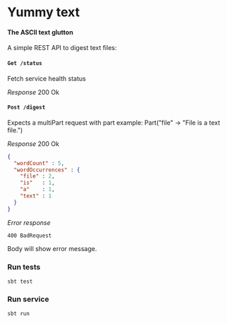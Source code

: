 # Yummy text

#### The ASCII text glutton 

A simple REST API to digest text files:

#### `Get /status` 

Fetch service health status

*Response* 200 Ok

#### `Post /digest`
Expects a multiPart request with part example: Part("file" -> "File is a text file.")

*Response* 200 Ok

```json
{
  "wordCount" : 5,
  "wordOccurrences" : {
    "file" : 2,
    "is"   : 1,
    "a"    : 1,
    "text" : 1
  }
}
```

*Error response*

`400 BadRequest`

Body will show error message.

### Run tests

`sbt test`

### Run service

`sbt run`
